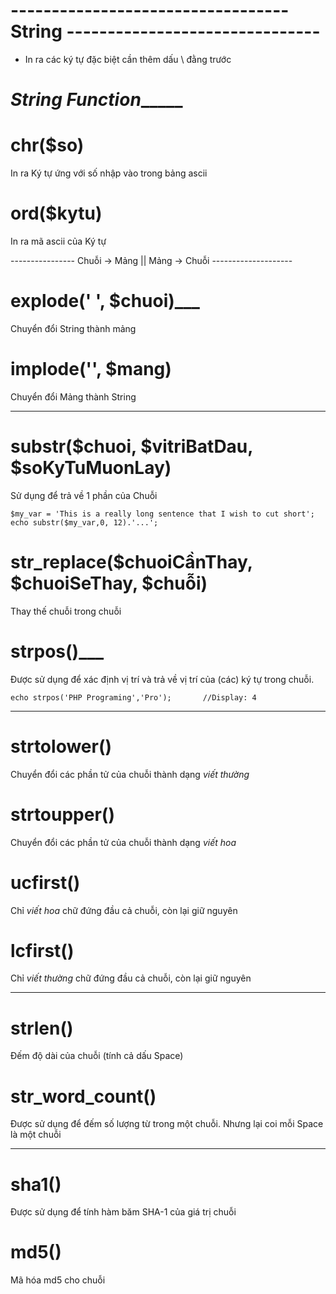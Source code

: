 #   ---------------------------------- String -------------------------------

-   In ra các ký tự đặc biệt cần thêm dấu \ đằng trước

#   _String Function______

#   chr($so)
In ra Ký tự ứng với số nhập vào trong bảng ascii

#   ord($kytu)
In ra mã ascii của Ký tự


---------------- Chuỗi -> Mảng || Mảng -> Chuỗi --------------------


#   explode(' ', $chuoi)___
Chuyển đổi String thành mảng


#   implode('', $mang)
Chuyển đổi Mảng thành String


-----------------------------------------------------------------------


#   substr($chuoi, $vitriBatDau, $soKyTuMuonLay)
Sử dụng để trả về 1 phần của Chuỗi

    $my_var = 'This is a really long sentence that I wish to cut short';
    echo substr($my_var,0, 12).'...';

#   str_replace($chuoiCầnThay, $chuoiSeThay, $chuỗi)
Thay thế chuỗi trong chuỗi

#   strpos()___
Được sử dụng để xác định vị trí và trả về vị trí của (các) ký tự trong chuỗi.

    echo strpos('PHP Programing','Pro');       //Display: 4


------------------------------------


#   strtolower()
Chuyển đổi các phần tử của chuỗi thành dạng _viết thường_

#   strtoupper()
Chuyển đổi các phần tử của chuỗi thành dạng _viết hoa_

#   ucfirst()
Chỉ _viết hoa_ chữ đứng đầu cả chuỗi, còn lại giữ nguyên

#   lcfirst()
Chỉ _viết thường_ chữ đứng đầu cả chuỗi, còn lại giữ nguyên

------------------------------------

#   strlen()
Đếm độ dài của chuỗi (tính cả dấu Space)

#   str_word_count()
Được sử dụng để đếm số lượng từ trong một chuỗi. Nhưng lại coi mỗi Space là một chuỗi

------------------------------------


#   sha1()
Được sử dụng để tính hàm băm SHA-1 của giá trị chuỗi

#   md5()
Mã hóa md5 cho chuỗi


